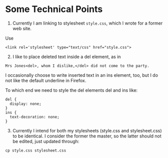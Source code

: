 # Some Technical Points

1. Currently I am linking to stylesheet `style.css`, which I wrote for a former web site.

Use

```
<link rel='stylesheet' type="text/css" href="style.css">
```


2. I like to place deleted text inside a del element, as in

```
Mrs Jones<del>, whom I dislike,</del> did not come to the party.
```

I occasionally choose to write inserted text in an ins element, too, but I do not like the default underline in Firefox.


To which end we need to style the del elements del and ins like:
```
del {
  display: none;
}
ins {
  text-decoration: none;
}
```

3. Currently I intend for both my stylesheets (style.css and stylesheet.css) to be identical. I consider the former the master, so the latter should not be edited, just updated through:

```
cp style.css stylesheet.css
```
